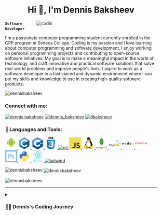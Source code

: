 <h1 align="center">Hi 👋, I'm Dennis Baksheev</h1>
<image align="right" alt="codin"g width="400" img src="https://cdn.dribbble.com/users/1059583/screenshots/4171367/coding-freak.gif"> 

**`Software Developer`**

I'm a passionate computer programming student currently enrolled in the CPP program at Seneca College. Coding is my passion and I love learning about computer programming and software development. I enjoy working on personal programming projects and contributing to open-source software initiatives. My goal is to make a meaningful impact in the world of technology, and craft innovative and practical software solutions that solve real-world problems and improve people's lives. I aspire to work as a software developer in a fast-paced and dynamic environment where I can put my skills and knowledge to use in creating high-quality software products. 


<p align="left"> <img src="https://komarev.com/ghpvc/?username=dennisbaksheev&label=Profile%20views&color=0e75b6&style=flat" alt="dennisbaksheev" /> </p>

<h3 align="left">Connect with me:</h3>
<p align="left">
<a href="https://linkedin.com/in/dennis baksheev" target="blank"><img align="center" src="https://raw.githubusercontent.com/rahuldkjain/github-profile-readme-generator/master/src/images/icons/Social/linked-in-alt.svg" alt="dennis baksheev" height="30" width="40" /></a>
<a href="https://instagram.com/dennis_baksheev" target="blank"><img align="center" src="https://raw.githubusercontent.com/rahuldkjain/github-profile-readme-generator/master/src/images/icons/Social/instagram.svg" alt="dennis_baksheev" height="30" width="40" /></a>
<a href="https://www.leetcode.com/dbaksheev" target="blank"><img align="center" src="https://raw.githubusercontent.com/rahuldkjain/github-profile-readme-generator/master/src/images/icons/Social/leet-code.svg" alt="dbaksheev" height="30" width="40" /></a>
</p>

<h3 align="left">🧰 Languages and Tools:</h3>
<p align="left"> <a href="https://developer.android.com" target="_blank" rel="noreferrer"> <img src="https://raw.githubusercontent.com/devicons/devicon/master/icons/android/android-original-wordmark.svg" alt="android" width="40" height="40"/> </a> <a href="https://www.cprogramming.com/" target="_blank" rel="noreferrer"> <img src="https://raw.githubusercontent.com/devicons/devicon/master/icons/c/c-original.svg" alt="c" width="40" height="40"/> </a> <a href="https://www.w3schools.com/cpp/" target="_blank" rel="noreferrer"> <img src="https://raw.githubusercontent.com/devicons/devicon/master/icons/cplusplus/cplusplus-original.svg" alt="cplusplus" width="40" height="40"/> </a> <a href="https://www.w3schools.com/css/" target="_blank" rel="noreferrer"> <img src="https://raw.githubusercontent.com/devicons/devicon/master/icons/css3/css3-original-wordmark.svg" alt="css3" width="40" height="40"/> </a> <a href="https://git-scm.com/" target="_blank" rel="noreferrer"> <img src="https://www.vectorlogo.zone/logos/git-scm/git-scm-icon.svg" alt="git" width="40" height="40"/> </a> <a href="https://developer.mozilla.org/en-US/docs/Web/JavaScript" target="_blank" rel="noreferrer"> <img src="https://raw.githubusercontent.com/devicons/devicon/master/icons/javascript/javascript-original.svg" alt="javascript" width="40" height="40"/> </a> <a href="https://www.linux.org/" target="_blank" rel="noreferrer"> <img src="https://raw.githubusercontent.com/devicons/devicon/master/icons/linux/linux-original.svg" alt="linux" width="40" height="40"/> </a> <a href="https://www.mongodb.com/" target="_blank" rel="noreferrer"> <img src="https://raw.githubusercontent.com/devicons/devicon/master/icons/mongodb/mongodb-original-wordmark.svg" alt="mongodb" width="40" height="40"/> </a> <a href="https://www.mysql.com/" target="_blank" rel="noreferrer"> <img src="https://raw.githubusercontent.com/devicons/devicon/master/icons/mysql/mysql-original-wordmark.svg" alt="mysql" width="40" height="40"/> </a> <a href="https://nodejs.org" target="_blank" rel="noreferrer"> <img src="https://raw.githubusercontent.com/devicons/devicon/master/icons/nodejs/nodejs-original-wordmark.svg" alt="nodejs" width="40" height="40"/> </a> <a href="https://www.oracle.com/" target="_blank" rel="noreferrer"> <img src="https://raw.githubusercontent.com/devicons/devicon/master/icons/oracle/oracle-original.svg" alt="oracle" width="40" height="40"/> </a> <a href="https://www.photoshop.com/en" target="_blank" rel="noreferrer"> <img src="https://raw.githubusercontent.com/devicons/devicon/master/icons/photoshop/photoshop-line.svg" alt="photoshop" width="40" height="40"/> </a> <a href="https://www.python.org" target="_blank" rel="noreferrer"> <img src="https://raw.githubusercontent.com/devicons/devicon/master/icons/python/python-original.svg" alt="python" width="40" height="40"/> </a> <a href="https://reactjs.org/" target="_blank" rel="noreferrer"> <img src="https://raw.githubusercontent.com/devicons/devicon/master/icons/react/react-original-wordmark.svg" alt="react" width="40" height="40"/> </a> <a href="https://tailwindcss.com/" target="_blank" rel="noreferrer"> <img src="https://www.vectorlogo.zone/logos/tailwindcss/tailwindcss-icon.svg" alt="tailwind" width="40" height="40"/> </a> </p>

<p><img align="left" src="https://github-readme-stats.vercel.app/api/?username=dennisbaksheev&show_icons=true&locale=en&layout=compact" alt="dennisbaksheev" /></p>

<p>&nbsp;<img align="center" src="https://github-readme-stats.vercel.app/api?username=dennisbaksheev&show_icons=true&locale=en" alt="dennisbaksheev" /></p>

<p><img align="center" src="https://github-readme-streak-stats.herokuapp.com/?user=dennisbaksheev&" alt="dennisbaksheev" /></p>

---
<details>
 
 <summary><h3>👨‍💻 Dennis's Coding Journey</h3></summary>
  I started my coding journey as a high school student, I discovered a passion for computer programming and enrolled in free online bootcamps to learn everything I could about this programming world - code, unix, linux, theory.. I enrolled and continued my education at Seneca College's Computer Programming and Analysis program, where I honed my technical skills and worked on real-world projects. In my free time, I also took on side projects, using my coding skills to solve problems and build innovative solutions. I am confident in my abilities and excited for what the future holds. With my education, experience, and passion for computer programming, I am ready to tackle the toughest challenges and build solutions that will change the world.

